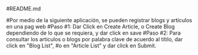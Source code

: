 #README.md

#Por medio de la siguiente aplicación, se pueden registrar blogs y artículos en una pag web
#Paso #1: Dar Click en Create Article, o Create Blog dependiendo de lo que se requiera, y dar click en save
#Paso #2: Para consultar los articulos o blogs por palabra clave de acuerdo al títilo, dar click en "Blog List",
#o en "Article List" y dar click en Submit. 



